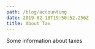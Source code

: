 ```yaml
---
path: /blog/accounting
date: 2019-02-18T19:50:52.256Z
title: About Tax
---
```

Some information about taxes
